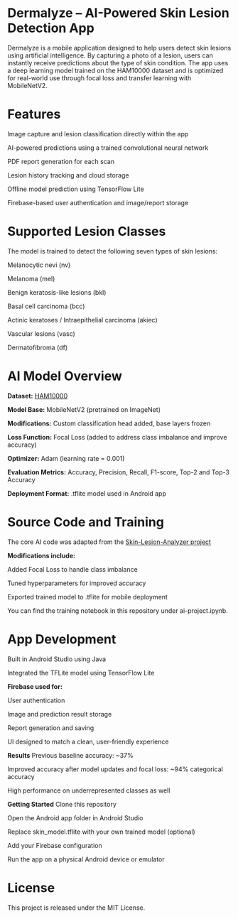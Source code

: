 # **Dermalyze – AI-Powered Skin Lesion Detection App**

Dermalyze is a mobile application designed to help users detect skin lesions using artificial intelligence. By capturing a photo of a lesion, users can instantly receive predictions about the type of skin condition. The app uses a deep learning model trained on the HAM10000 dataset and is optimized for real-world use through focal loss and transfer learning with MobileNetV2.

# **Features**
Image capture and lesion classification directly within the app

AI-powered predictions using a trained convolutional neural network

PDF report generation for each scan

Lesion history tracking and cloud storage

Offline model prediction using TensorFlow Lite

Firebase-based user authentication and image/report storage

# **Supported Lesion Classes**
The model is trained to detect the following seven types of skin lesions:

Melanocytic nevi (nv)

Melanoma (mel)

Benign keratosis-like lesions (bkl)

Basal cell carcinoma (bcc)

Actinic keratoses / Intraepithelial carcinoma (akiec)

Vascular lesions (vasc)

Dermatofibroma (df)

# **AI Model Overview**
**Dataset:** [HAM10000](https://www.kaggle.com/kmader/skin-cancer-mnist-ham10000)


**Model Base:** MobileNetV2 (pretrained on ImageNet)

**Modifications:** Custom classification head added, base layers frozen

**Loss Function:** Focal Loss (added to address class imbalance and improve accuracy)

**Optimizer:** Adam (learning rate = 0.001)

**Evaluation Metrics:** Accuracy, Precision, Recall, F1-score, Top-2 and Top-3 Accuracy

**Deployment Format:** .tflite model used in Android app

# **Source Code and Training**
The core AI code was adapted from the [Skin-Lesion-Analyzer project](https://github.com/vbookshelf/Skin-Lesion-Analyzer)

**Modifications include:**

Added Focal Loss to handle class imbalance

Tuned hyperparameters for improved accuracy

Exported trained model to .tflite for mobile deployment

You can find the training notebook in this repository under ai-project.ipynb.

# **App Development**
Built in Android Studio using Java

Integrated the TFLite model using TensorFlow Lite

**Firebase used for:**

User authentication

Image and prediction result storage

Report generation and saving

UI designed to match a clean, user-friendly experience

**Results**
Previous baseline accuracy: ~37%

Improved accuracy after model updates and focal loss: ~94% categorical accuracy

High performance on underrepresented classes as well

**Getting Started**
Clone this repository

Open the Android app folder in Android Studio

Replace skin_model.tflite with your own trained model (optional)

Add your Firebase configuration

Run the app on a physical Android device or emulator

# **License**
This project is released under the MIT License.
